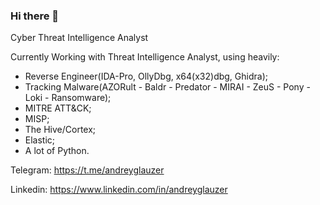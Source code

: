 ### Hi there 👋

Cyber Threat Intelligence Analyst

Currently Working with Threat Intelligence Analyst, using heavily:

- Reverse Engineer(IDA-Pro, OllyDbg, x64(x32)dbg, Ghidra);
- Tracking Malware(AZORult - Baldr - Predator - MIRAI - ZeuS - Pony - Loki - Ransomware);
- MITRE ATT&CK;
- MISP;
- The Hive/Cortex;
- Elastic;
- A lot of Python.

Telegram: https://t.me/andreyglauzer

Linkedin: https://www.linkedin.com/in/andreyglauzer

